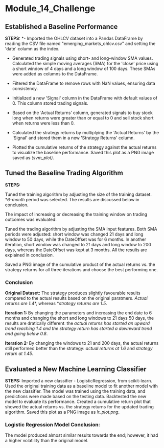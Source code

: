 # Module_14_Challenge

## Established a Baseline Performance

**STEPS:**
*- Imported the OHLCV dataset into a Pandas DataFrame by reading the CSV file named "emerging_markets_ohlcv.csv" and setting the 'date' column as the index.

- Generated trading signals using short- and long-window SMA values. Calculated the simple moving averages (SMA) for the 'close' price using a short window of 4 days and a long window of 100 days. These SMAs were added as columns to the DataFrame.

- Filtered the DataFrame to remove rows with NaN values, ensuring data consistency.

- Initialized a new 'Signal' column in the DataFrame with default values of 0. This column stored trading signals.

- Based on the 'Actual Returns' column, generated signals to buy stock long when returns were greater than or equal to 0 and sell stock short when returns were less than 0.

- Calculated the strategy returns by multiplying the 'Actual Returns' by the 'Signal' and stored them in a new 'Strategy Returns' column.

- Plotted the cumulative returns of the strategy against the actual returns to visualize the baseline performance. Saved this plot as a PNG image saved as *(svm_plot)*.


## Tuned the Baseline Trading Algorithm

**STEPS:**

Tuned the training algorithm by adjusting the size of the training dataset. **6-month* period was selected. The results are discussed below in conclusion.

The impact of increasing or decreasing the training window on trading outcomes was evaluated.

Tuned the trading algorithm by adjusting the SMA input features. Both SMA periods were adjusted: short window was changed 21 days and long window to 50 days, while the DateOffset was for 6 months. In another iteration, short window was changed to 21 days and long window to 200 days, whereas the DateOffset was kept at 3 months. All the results are explained in conclusion.

Saved a PNG image of the cumulative product of the actual returns vs. the strategy returns for all three iterations and choose the best performing one.


### Conclusion

**Original Dataset:** The strategy produces slightly favourable results compared to the actual results based on the original paratmers. *Actual returns are 1.4**, whereas **strategy returns are 1.5*.

**Iteration 1:** By changing the parameters and increasing the end date to 6 months and changing the short and long windows to 21 days 50 days, the results are dratically different: the **actual returns has started an upward trend reaching 1.4* and the *strategy return has started a downward trend and going below 0.8**.

**Iteration 2:** By changing the windows to 21 and 200 days, the actual returns still performed better than the strategy: *actual returns at 1.6* and *strategy return at 1.45*.

## Evaluated a New Machine Learning Classifier

**STEPS:**
Imported a new classifier - LogisticRegression, from scikit-learn.
Used the original training data as a baseline model to fit another model with the new classifier. The model was trained using the training data, and predictions were made based on the testing data.
Backtested the new model to evaluate its performance. Created a cumulative return plot that showed the actual returns vs. the strategy returns for the updated trading algorithm. Saved this plot as a PNG image as *lr_plot.png*.

### Logistic Regression Model Conclusion:
The model produced almost similar results towards the end; however, it had a higher volatility than the original model.
